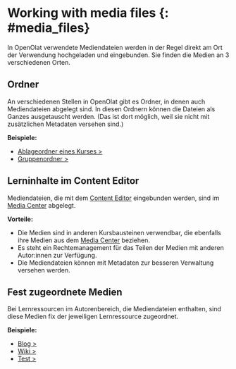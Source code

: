 # Working with media files {: #media_files}

In OpenOlat verwendete Mediendateien werden in der Regel direkt am Ort der Verwendung hochgeladen und eingebunden. Sie finden die Medien an 3 verschiedenen Orten. 


## Ordner

An verschiedenen Stellen in OpenOlat gibt es Ordner, in denen auch Mediendateien abgelegt sind. In diesen Ordnern können die Dateien als Ganzes ausgetauscht werden. (Das ist dort möglich, weil sie nicht mit zusätzlichen Metadaten versehen sind.)

**Beispiele:**

* [Ablageordner eines Kurses >](../basic_concepts/Folder_Concept.de.md#storage_folder)
* [Gruppenordner >](../basic_concepts/Folder_Concept.de.md#group_folder)



## Lerninhalte im Content Editor

Mediendateien, die mit dem [Content Editor](../basic_concepts/Content_Editor.de.md) eingebunden werden, sind im [Media Center](../basic_concepts/Media_Center_Concept.de.md) abgelegt.

**Vorteile:**

* Die Medien sind in anderen Kursbausteinen verwendbar, die ebenfalls ihre Medien aus dem [Media Center](../basic_concepts/Media_Center_Concept.de.md) beziehen.
* Es steht ein Rechtemanagement für das Teilen der Medien mit anderen Autor:innen zur Verfügung.
* Die Mediendateien können mit Metadaten zur besseren Verwaltung versehen werden. 


## Fest zugeordnete Medien

Bei Lernressourcen im Autorenbereich, die Mediendateien enthalten, sind diese Medien fix der jeweiligen Lernressource zugeordnet.

**Beispiele:**

* [Blog >](../learningresources/Blog.de.md)
* [Wiki >](../learningresources/Wiki.de.md)
* [Test >](../learningresources/Test.de.md)

